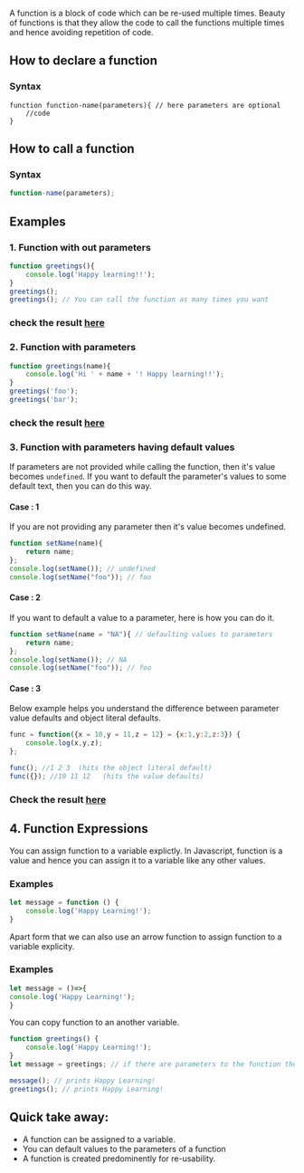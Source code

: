 A function is a block of code which can be re-used multiple times. Beauty of functions is that they allow the code to call the functions multiple times and hence avoiding repetition of code.

## How to declare a function

### Syntax 
```javacript
function function-name(parameters){ // here parameters are optional
    //code
}
```

## How to call a function

### Syntax
```javascript
function-name(parameters);
```

## Examples

### 1. Function with out parameters

```javascript
function greetings(){
    console.log('Happy learning!!');
}
greetings();
greetings(); // You can call the function as many times you want
```
### check the result [here](https://onecompiler.com/javascript/3vhq6gvf4)

### 2. Function with parameters

```javascript
function greetings(name){
    console.log('Hi ' + name + '! Happy learning!!');
}
greetings('foo');
greetings('bar'); 
```
### check the result [here](https://onecompiler.com/javascript/3vhq64g82)

### 3.  Function with parameters having default values

If parameters are not provided while calling the function, then it's value becomes `undefined`.  If you want to default the parameter's values to some default text, then you can do this way.

#### Case : 1

If you are not providing any parameter then it's value becomes undefined.

```javascript
function setName(name){ 
	return name;
};
console.log(setName()); // undefined
console.log(setName("foo")); // foo
```
#### Case : 2

If you want to default a value to a parameter, here is how you can do it.

```javascript
function setName(name = "NA"){ // defaulting values to parameters
	return name;
};
console.log(setName()); // NA
console.log(setName("foo")); // foo
```
#### Case : 3

Below example helps you understand the difference between parameter value defaults and object literal defaults. 

```javascript
func = function({x = 10,y = 11,z = 12} = {x:1,y:2,z:3}) {
    console.log(x,y,z);
};

func(); //1 2 3  (hits the object literal default)
func({}); //10 11 12   (hits the value defaults)
```
### Check the result [here](https://onecompiler.com/javascript/3vhq7skve) 

## 4. Function Expressions

You can assign function to a variable explictly.  In Javascript, function is a value and hence you can assign it to a variable like any other values.

### Examples

```javascript
let message = function () {
    console.log('Happy Learning!');
}
```
Apart form that we can also use  an arrow function to assign function to a variable explicity.

### Examples
```javascript
let message = ()=>{
console.log('Happy Learning!');
}
```

You can copy function to an another variable.

```javascript
function greetings() {
    console.log('Happy Learning!');
}
let message = greetings; // if there are parameters to the function then you should specify greetings();

message(); // prints Happy Learning!
greetings(); // prints Happy Learning!
```

## Quick take away:

* A function can be assigned to a variable.
* You can default values to the parameters of a function
* A function is created predominently for re-usability.
